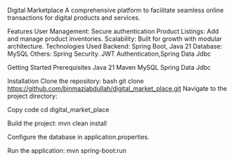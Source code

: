 Digital Marketplace
A comprehensive platform to facilitate seamless online transactions for digital products and services.

Features
User Management: Secure authentication
Product Listings: Add and manage product inventories.
Scalability: Built for growth with modular architecture.
Technologies Used
Backend: Spring Boot, Java 21
Database: MySQL
Others: Spring Security. JWT Authentication,Spring  Data Jdbc

Getting Started
Prerequisites
Java 21
Maven
MySQL
Spring Data Jdbc

Installation
Clone the repository:
bash
git clone https://github.com/binmaziabdullah/digital_market_place.git
Navigate to the project directory:

Copy code
cd digital_market_place

Build the project:
mvn clean install

Configure the database in application.properties.

Run the application:
mvn spring-boot:run

